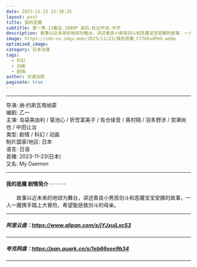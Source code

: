 ```yaml
---
date: 2023-11-22 22:30:25
layout: post
title: 我的恶魔
subtitle: 第一季.13集全.1080P 高码.杜比环绕.中字
description: 故事以近未来的地球为舞台，讲述善良小男孩剑斗和恶魔宝宝安娜的故事，一人一魔携手踏上大冒险，希望能拯救剑斗的母亲。...
image: https://cdn-us.imgs.moe/2023/11/23/我的恶魔_C77bhvdPmS.webp
optimized_image: 
category: 日本动漫
tags:
  - 科幻
  - 动画
  - 剧情
author: 对酒当歌
paginate: true
---
```



---

导演: 纳·约斯瓦塔纳蒙  
编剧: 乙一  
主演: 岛袋美由利 / 菊池心 / 折笠富美子 / 佐仓绫音 / 奥村翔 / 羽多野涉 / 宫濑尚也 / 中田让治  
类型: 剧情 / 科幻 / 动画  
制片国家/地区: 日本  
语言: 日语  
首播: 2023-11-23(日本)  
又名: My Daemon  

---

#### 我的恶魔 剧情简介 · · · · · ·

　　故事以近未来的地球为舞台，讲述善良小男孩剑斗和恶魔宝宝安娜的故事，一人一魔携手踏上大冒险，希望能拯救剑斗的母亲。

---

##### 阿里云盘：<https://www.alipan.com/s/jYJxujLxcS3>

---

##### 夸克网盘：<https://pan.quark.cn/s/1eb66eee9b34>

---
